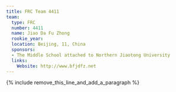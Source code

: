 ```yaml
---
title: FRC Team 4411
team:
  type: FRC
  number: 4411
  name: Jiao Da Fu Zhong
  rookie_year:
  location: Beijing, 11, China
  sponsors:
  - The Middle School attached to Northern Jiaotong University
  links:
    Website: http://www.bfjdfz.net
---
```


{% include remove_this_line_and_add_a_paragraph %}